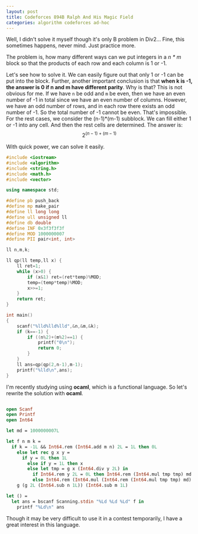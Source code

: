 ```yaml
---
layout: post
title: Codeforces 894B Ralph And His Magic Field
categories: algorithm codeforces ad-hoc
---
```

Well, I didn't solve it myself though it's only B problem in Div2...
Fine, this sometimes happens, never mind.
Just practice more.  

The problem is, how many different ways can we put integers in a *n \* m* block so that the products of each row and each column is 1 or -1. 
 
Let's see how to solve it.
We can easily figure out that only 1 or -1 can be put into the block.
Further, another important conclusion is that **when k is -1, the answer is 0 if n and m have different parity**.
Why is that?
This is not obvious for me.
If we have `n` be odd and `m` be even, 
then we have an even number of -1 in total since we have an even number of columns.
However, we have an odd number of rows, and in each row there exists an odd number of -1.
So the total number of -1 cannot be even.
That's impossible.  
For the rest cases, we consider the (n-1)*(m-1) subblock.
We can fill either 1 or -1 into any cell.
And then the rest cells are determined.
The answer is:
$$
2^{(n-1)+(m-1)}
$$  

With quick power, we can solve it easily.
``` c++
#include <iostream>
#include <algorithm>
#include <string.h>
#include <math.h>
#include <vector>

using namespace std;

#define pb push_back
#define mp make_pair
#define ll long long
#define ull unsigned ll
#define db double
#define INF 0x3f3f3f3f
#define MOD 1000000007
#define PII pair<int, int>

ll n,m,k;

ll qp(ll temp,ll x) {
    ll ret=1;
    while (x>0) {
        if (x&1) ret=(ret*temp)%MOD;
        temp=(temp*temp)%MOD;
        x>>=1;
    }
    return ret;
}

int main()
{
    scanf("%lld%lld%lld",&n,&m,&k);
    if (k==-1) {
        if ((n%2)+(m%2)==1) {
            printf("0\n");
            return 0;
        }
    }
    ll ans=qp(qp(2,n-1),m-1);
    printf("%lld\n",ans);
}
```

I'm recently studying using **ocaml**, which is a functional language.
So let's rewrite the solution with **ocaml**.  
``` ocaml

open Scanf
open Printf
open Int64

let md = 1000000007L

let f n m k =
  if k = -1L && Int64.rem (Int64.add m n) 2L = 1L then 0L
    else let rec g x y =
      if y = 0L then 1L
        else if y = 1L then x
        else let tmp = g x (Int64.div y 2L) in
          if Int64.rem y 2L = 0L then Int64.rem (Int64.mul tmp tmp) md 
          else Int64.rem (Int64.mul (Int64.rem (Int64.mul tmp tmp) md) x) md in
    g (g 2L (Int64.sub n 1L)) (Int64.sub m 1L)

let () =
  let ans = bscanf Scanning.stdin "%Ld %Ld %Ld" f in
    printf "%Ld\n" ans
```  
Though it may be very difficult to use it in a contest temporarily, 
I have a great interest in this language.

